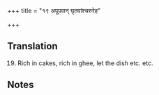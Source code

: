 +++
title = "१९ अपूपवान् घृतवांश्चरुरेह"

+++
## Translation
19. Rich in cakes, rich in ghee, let the dish etc. etc.

## Notes

